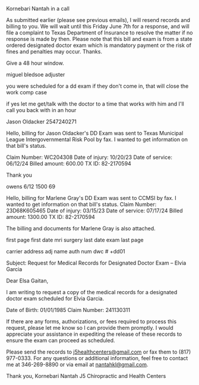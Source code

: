 
Kornebari Nantah in a call



As submitted earlier (please see previous emails), I will resend records and billing to you.  We will wait until this Friday June 7th for a response, and will file a complaint to Texas Department of Insurance to resolve the matter if no response is made by then.  Please note that this bill and exam is from a state ordered designated doctor exam which is mandatory payment or the risk of fines and penalties may occur.  Thanks.

Give a 48 hour window.


miguel bledsoe
adjuster

you were scheduled for a dd exam
if they don't come in, that will close the work comp case

if yes let me get/talk with the doctor to a time that works with him and I'll call you back with in an hour

Jason Oldacker 2547240271




Hello, billing for Jason Oldacker's DD Exam was sent to Texas Municipal League Intergovernmental Risk Pool by fax. I wanted to get information on that bill's status.

Claim Number: WC204308
Date of injury: 10/20/23
Date of service: 06/12/24
Billed amount: 600.00
TX ID: 82-2170594

Thank you

owens
6/12
1500
69


Hello, billing for Marlene Gray's DD Exam was sent to CCMSI by fax.
I wanted to get information on that bill's status.
Claim Number: 23D68K605465
Date of injury: 03/15/23
Date of service: 07/17/24
Billed amount: 1300.00
TX ID: 82-2170594

The billing and documents for Marlene Gray is also attached.

<!-- 3212352391

ext 236
8592644061

follow up of emails
Lucia S

 2/6/22
 mmi/ir ex in

9724439062


lat shep
1500
69
mmi ir
2/13
wp







1500
w9
refer
fce repo


l campos
north central surgical center
 (214) 265-2810

closes at 4:30


jr 5012512920 -->



<!-- Latonya Shepard 1st visit
214-866-1136



Lucia S 1st visit
denied

972-372-6126 Amanda Deets
972-372-6173

ltony 2/6 >>> next week
407-660-0339

4/9/24
paid in full


lucia


bled bill and fce adjust
6244 vm

Valley
80 miles from the mexican border -->

first page
first date
mri
surgery
last date
exam
last page

carrier address
adj name
auth num dwc # +dd01




<!-- Compensible and disputed for De La Rosa
esis or ombudsman

Check the status the deanna and danny


834 -->

<!-- Dear [Medical Records Department / Contact Name],

I am writing to request a copy of medical records for a designated doctor exam scheduled for [Patient’s Full Name], Date of Birth: [Patient’s Date of Birth]. This request is being made as part of the patient’s assessment for [Worker’s Compensation / Disability / Legal Requirement, if applicable].

Please include all relevant records, such as:

Consultation notes
Diagnostic reports (X-rays, MRIs, CT scans, lab results, etc.)
Treatment and medication history
Surgery reports (if any)
Physical therapy or rehabilitation notes
Any other pertinent documentation related to the patient’s condition.
Information for Record Release:

Patient Name: [Patient’s Full Name]
Date of Birth: [Patient’s Date of Birth]
Requestor’s Name: [Your Name and Position, if applicable]
Contact Information: [Your Contact Information]
Delivery Method: [Specify whether you prefer fax, email, or physical copies]
If there are any forms, authorizations, or fees required to process this request, please inform me so that I can provide them promptly. I appreciate your assistance and ask that you expedite the release of these records so the exam can proceed on schedule.

Please contact me at [Your Phone Number] or via email at [Your Email Address] with any questions or for additional information.

Thank you for your prompt attention to this matter. -->


<!-- Subject: Request for Medical Records for Designated Doctor Exam – Elvia Garcia

Dear Elsa Gaitan,

I am writing to request a copy of medical records for a designated doctor exam scheduled for Elvia Garcia.

DOB: 01/01/1985
Claim number: 241130311

If there are any forms, authorizations, or fees required to process this request, please inform me so that I can provide them promptly. I appreciate your assistance and ask that you expedite the release of these records so the exam can proceed on schedule.

The records can also be sent to j5healthcenters@gmail.com or faxed to (817) 977-0333.
Please contact me at 346-269-8890 or via email at nantahkl@gmail.com with any questions or for additional information.

Thank you,
Kornebari Nantah
J5 Chiropractic and Health Centers -->


Subject: Request for Medical Records for Designated Doctor Exam – Elvia Garcia

Dear Elsa Gaitan,

I am writing to request a copy of the medical records for a designated doctor exam scheduled for Elvia Garcia.

Date of Birth: 01/01/1985
Claim Number: 241130311

If there are any forms, authorizations, or fees required to process this request, please let me know so I can provide them promptly. I would appreciate your assistance in expediting the release of these records to ensure the exam can proceed as scheduled.

Please send the records to j5healthcenters@gmail.com or fax them to (817) 977-0333. For any questions or additional information, feel free to contact me at 346-269-8890 or via email at nantahkl@gmail.com.

Thank you,
Kornebari Nantah
J5 Chiropractic and Health Centers
